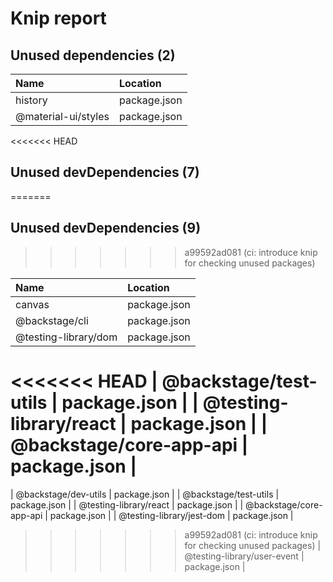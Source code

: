 # Knip report

## Unused dependencies (2)

| Name                | Location     |
|:--------------------|:-------------|
| history             | package.json |
| @material-ui/styles | package.json |

<<<<<<< HEAD
## Unused devDependencies (7)
=======
## Unused devDependencies (9)
>>>>>>> a99592ad081 (ci: introduce knip for checking unused packages)

| Name                        | Location     |
|:----------------------------|:-------------|
| canvas                      | package.json |
| @backstage/cli              | package.json |
| @testing-library/dom        | package.json |
<<<<<<< HEAD
| @backstage/test-utils       | package.json |
| @testing-library/react      | package.json |
| @backstage/core-app-api     | package.json |
=======
| @backstage/dev-utils        | package.json |
| @backstage/test-utils       | package.json |
| @testing-library/react      | package.json |
| @backstage/core-app-api     | package.json |
| @testing-library/jest-dom   | package.json |
>>>>>>> a99592ad081 (ci: introduce knip for checking unused packages)
| @testing-library/user-event | package.json |

